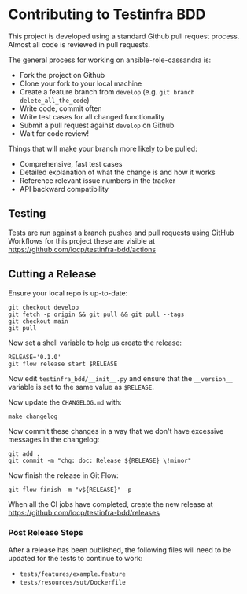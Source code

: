 # Contributing to Testinfra BDD

This project is developed using a standard Github pull request
process. Almost all code is reviewed in pull requests.

The general process for working on ansible-role-cassandra is:

- Fork the project on Github
- Clone your fork to your local machine
- Create a feature branch from `develop` (e.g.
  `git branch delete_all_the_code`)
- Write code, commit often
- Write test cases for all changed functionality
- Submit a pull request against `develop` on Github
- Wait for code review!

Things that will make your branch more likely to be pulled:

- Comprehensive, fast test cases
- Detailed explanation of what the change is and how it works
- Reference relevant issue numbers in the tracker
- API backward compatibility

## Testing

Tests are run against a branch pushes and pull requests using GitHub
Workflows for this project these are visible at
https://github.com/locp/testinfra-bdd/actions

## Cutting a Release

Ensure your local repo is up-to-date:
```shell
git checkout develop
git fetch -p origin && git pull && git pull --tags
git checkout main
git pull
```

Now set a shell variable to help us create the release:
```shell
RELEASE='0.1.0'
git flow release start $RELEASE
```

Now edit `testinfra_bdd/__init__.py` and ensure that the `__version__`
variable is set to the same value as `$RELEASE`.

Now update the `CHANGELOG.md` with:
```shell
make changelog
```

Now commit these changes in a way that we don't have excessive messages
in the changelog:

```shell
git add .
git commit -m "chg: doc: Release ${RELEASE} \!minor"
```

Now finish the release in Git Flow:

```shell
git flow finish -m "v${RELEASE}" -p
```

When all the CI jobs have completed, create the new release at
https://github.com/locp/testinfra-bdd/releases

### Post Release Steps

After a release has been published, the following files will need
to be updated for the tests to continue to work:

- `tests/features/example.feature`
- `tests/resources/sut/Dockerfile`
